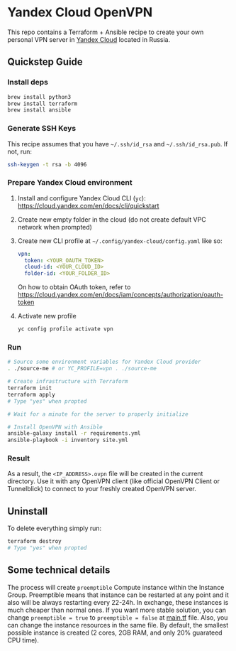 # Yandex Cloud OpenVPN

This repo contains a Terraform + Ansible recipe to create your own personal VPN server in [Yandex Cloud](https://cloud.yandex.com) located in Russia.

## Quickstep Guide

### Install deps

```sh
brew install python3
brew install terraform
brew install ansible
```

### Generate SSH Keys

This recipe assumes that you have `~/.ssh/id_rsa` and `~/.ssh/id_rsa.pub`. If not, run:

```bash
ssh-keygen -t rsa -b 4096
```

### Prepare Yandex Cloud environment

1. Install and configure Yandex Cloud CLI (`yc`): https://cloud.yandex.com/en/docs/cli/quickstart
2. Create new empty folder in the cloud (do not create default VPC network when prompted)
3. Create new CLI profile at `~/.config/yandex-cloud/config.yaml` like so:

   ```yaml
   vpn:
     token: <YOUR_OAUTH_TOKEN>
     cloud-id: <YOUR_CLOUD_ID>
     folder-id: <YOUR_FOLDER_ID>
   ```
   On how to obtain OAuth token, refer to https://cloud.yandex.com/en/docs/iam/concepts/authorization/oauth-token
4. Activate new profile

   ```bash
   yc config profile activate vpn
   ```

### Run

```bash
# Source some environment variables for Yandex Cloud provider
. ./source-me # or YC_PROFILE=vpn . ./source-me

# Create infrastructure with Terraform
terraform init
terraform apply
# Type "yes" when propted

# Wait for a minute for the server to properly initialize

# Install OpenVPN with Ansible
ansible-galaxy install -r requirements.yml
ansible-playbook -i inventory site.yml
```

### Result

As a result, the `<IP_ADDRESS>.ovpn` file will be created in the current directory. Use it with any OpenVPN client (like official OpenVPN Client or Tunnelblick) to connect to your freshly created OpenVPN server.

## Uninstall

To delete everything simply run:
```bash
terraform destroy
# Type "yes" when propted
```

## Some technical details

The process will create `preemptible` Compute instance within the Instance Group. Preemptible means that instance can be restarted at any point and it also will be always restarting every 22-24h. In exchange, these instances is much cheaper than normal ones. If you want more stable solution, you can change `preemptible = true` to `preemptible = false` at [main.tf](./main.tf) file. Also, you can change the instance resources in the same file. By default, the smallest possible instance is created (2 cores, 2GB RAM, and only 20% guarateed CPU time).
